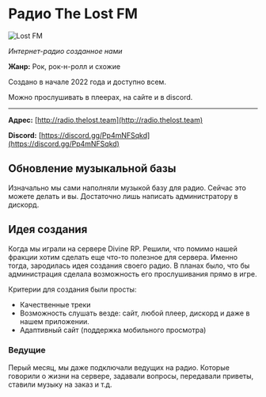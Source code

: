 # Радио The Lost FM
![Lost FM](http://radio.thelost.team/img/LOST_FM.png)

_Интернет-радио созданное нами_

**Жанр:** Рок, рок-н-ролл и схожие

Создано в начале 2022 года и доступно всем.

Можно прослушивать в плеерах, на сайте и в discord.
***

**Адрес:** [http://radio.thelost.team](http://radio.thelost.team)

**Discord:** [https://discord.gg/Pp4mNFSqkd](https://discord.gg/Pp4mNFSqkd)

## Обновление музыкальной базы
Изначально мы сами наполняли музыкой базу для радио. Сейчас это можете делать и вы.
Достаточно лишь написать администратору в дискорд.

## Идея создания
Когда мы играли на сервере Divine RP. Решили, что помимо нашей фракции хотим сделать еще что-то полезное для сервера. Именно тогда, зародилась идея создания своего радио. В планах было, что бы администрация сделала возможность его прослушивания прямо в игре.

Критерии для создания были просты:

* Качественные треки
* Возможность слушать везде: сайт, любой плеер, дискорд и даже в нашем приложении.
* Адаптивный сайт (поддержка мобильного просмотра)

### Ведущие 
Перый месяц, мы даже подключали ведущих на радио. Которые говорили о жизни на сервере, задавали вопросы, передавали приветы, ставили музыку на заказ и т.д.